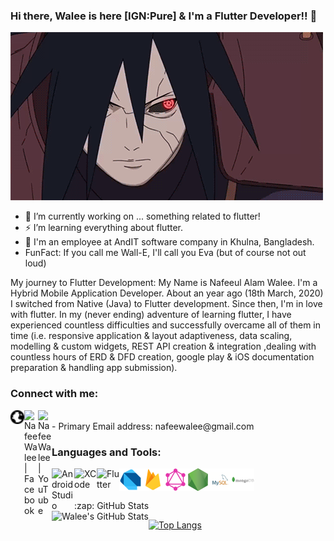 ### Hi there, Walee is here [IGN:Pure] & I'm a Flutter Developer!! 👋

[![](https://github.com/NafeeWalee/NafeeWalee/blob/master/Reanimated%20Madara.gif)](#)

- 🔭 I’m currently working on ... something related to flutter!
- ⚡ I’m learning everything about flutter.
- 👯 I'm an employee at AndIT software company in Khulna, Bangladesh.
- FunFact: If you call me Wall-E, I'll call you Eva (but of course not out loud)

My journey to Flutter Development:
My Name is Nafeeul Alam Walee. I'm a Hybrid Mobile Application Developer. About an year ago (18th March, 2020) I switched from Native (Java) to Flutter development. Since then, I'm in love with flutter. In my (never ending) adventure of learning flutter, I have experienced countless difficulties and successfully overcame all of them in time (i.e. responsive application & layout adaptiveness, data scaling, modelling & custom widgets, REST API creation & integration ,dealing with countless hours of ERD & DFD creation, google play & iOS documentation preparation & handling app submission).


### Connect with me:

[<img align="left" alt="NafeeWalee" width="22px" src="https://raw.githubusercontent.com/iconic/open-iconic/master/svg/globe.svg" />][website]
[<img align="left" alt="NafeeWalee | Facebook" width="22px" src="https://cdn.jsdelivr.net/npm/simple-icons@v3/icons/facebook.svg" />][facebook]
[<img align="left" alt="NafeeWalee | YouTube" width="22px" src="https://cdn.jsdelivr.net/npm/simple-icons@v3/icons/youtube.svg" />][youtube]

<br />
- Primary Email address: nafeewalee@gmail.com
<br />

### Languages and Tools:

[<img align="left" alt="Android Studio" width="36px" src="https://upload.wikimedia.org/wikipedia/commons/thumb/8/8f/Breezeicons-apps-48-android-studio.svg/1200px-Breezeicons-apps-48-android-studio.svg.png" />][as]
[<img align="left" alt="XCode" width="36px" src="https://icons.iconarchive.com/icons/blackvariant/button-ui-app-pack-two/512/XCode-icon.png" />][xc]
[<img align="left" alt="Flutter" width="36px" src="https://cdn.iconscout.com/icon/free/png-512/flutter-2038877-1720090.png" />][flutter]
[<img align="left" alt="Dart" width="36px" src="https://raw.githubusercontent.com/github/explore/80688e429a7d4ef2fca1e82350fe8e3517d3494d/topics/dart/dart.png" />][dart]
[<img align="left" alt="Firebase" width="36px" src="https://raw.githubusercontent.com/github/explore/80688e429a7d4ef2fca1e82350fe8e3517d3494d/topics/firebase/firebase.png" />][Firebase]
[<img align="left" alt="GraphQL" width="36px" src="https://raw.githubusercontent.com/github/explore/80688e429a7d4ef2fca1e82350fe8e3517d3494d/topics/graphql/graphql.png" />][gql]
[<img align="left" alt="Node.js" width="36px" src="https://raw.githubusercontent.com/github/explore/80688e429a7d4ef2fca1e82350fe8e3517d3494d/topics/nodejs/nodejs.png" />][nodejs]
[<img align="left" alt="MySQL" width="36px" src="https://raw.githubusercontent.com/github/explore/80688e429a7d4ef2fca1e82350fe8e3517d3494d/topics/mysql/mysql.png" />][mysql]
[<img align="left" alt="MongoDB" width="36px" src="https://raw.githubusercontent.com/github/explore/80688e429a7d4ef2fca1e82350fe8e3517d3494d/topics/mongodb/mongodb.png" />][mongodb]

<br />
<br />
<br />


<summary>:zap: GitHub Stats</summary>
<img align="left" alt="Walee's GitHub Stats" src="https://github-readme-stats.codestackr.vercel.app/api?username=NafeeWalee&show_icons=true&hide_border=true" />

[![Top Langs](https://github-readme-stats.vercel.app/api/top-langs/?username=NafeeWalee)](https://github.com/anuraghazra/github-readme-stats)


[website]: https://purenafee.blogspot.com
[youtube]: https://www.youtube.com/channel/UCBcd-lf-Z37jMS6iOKGAFcw
[facebook]: https://www.facebook.com/MisterPureHeart
[as]: https://www.google.com/search?q=androidstudio
[xc]: https://www.google.com/search?q=xcode
[dart]: https://www.google.com/search?q=dart
[flutter]: https://www.google.com/search?q=flutter
[gql]: https://www.google.com/search?q=graphql
[nodejs]: https://www.google.com/search?q=nodejs
[mysql]: https://www.google.com/search?q=mysql
[mongodb]: https://www.google.com/search?q=mongodb
[Firebase]: https://www.google.com/search?q=firebase
